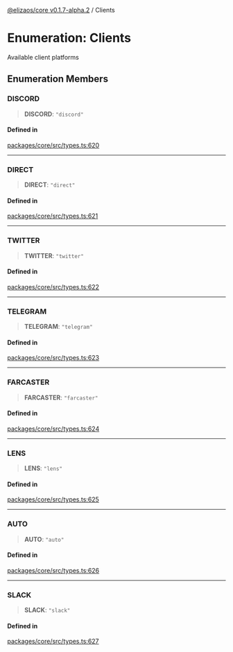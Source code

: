 [@elizaos/core v0.1.7-alpha.2](../index.md) / Clients

# Enumeration: Clients

Available client platforms

## Enumeration Members

### DISCORD

> **DISCORD**: `"discord"`

#### Defined in

[packages/core/src/types.ts:620](https://github.com/elizaOS/eliza/blob/main/packages/core/src/types.ts#L620)

***

### DIRECT

> **DIRECT**: `"direct"`

#### Defined in

[packages/core/src/types.ts:621](https://github.com/elizaOS/eliza/blob/main/packages/core/src/types.ts#L621)

***

### TWITTER

> **TWITTER**: `"twitter"`

#### Defined in

[packages/core/src/types.ts:622](https://github.com/elizaOS/eliza/blob/main/packages/core/src/types.ts#L622)

***

### TELEGRAM

> **TELEGRAM**: `"telegram"`

#### Defined in

[packages/core/src/types.ts:623](https://github.com/elizaOS/eliza/blob/main/packages/core/src/types.ts#L623)

***

### FARCASTER

> **FARCASTER**: `"farcaster"`

#### Defined in

[packages/core/src/types.ts:624](https://github.com/elizaOS/eliza/blob/main/packages/core/src/types.ts#L624)

***

### LENS

> **LENS**: `"lens"`

#### Defined in

[packages/core/src/types.ts:625](https://github.com/elizaOS/eliza/blob/main/packages/core/src/types.ts#L625)

***

### AUTO

> **AUTO**: `"auto"`

#### Defined in

[packages/core/src/types.ts:626](https://github.com/elizaOS/eliza/blob/main/packages/core/src/types.ts#L626)

***

### SLACK

> **SLACK**: `"slack"`

#### Defined in

[packages/core/src/types.ts:627](https://github.com/elizaOS/eliza/blob/main/packages/core/src/types.ts#L627)

